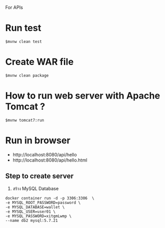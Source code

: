 For APIs

# Run test
```
$mvnw clean test
```

# Create WAR file
```
$mvnw clean package
```

#  How to run web server with Apache Tomcat ?

```
$mvnw tomcat7:run
```

#  Run in browser 
* http://localhost:8080/api/hello
* http://localhost:8080/api/hello.html



## Step to create server

1. สร้าง MySQL Database
```
docker container run -d -p 3306:3306  \
-e MYSQL_ROOT_PASSWORD=password \
-e MYSQL_DATABASE=wallet \
-e MYSQL_USER=user01 \
-e MYSQL_PASSWORD=xitgmLwmp \
--name db2 mysql:5.7.21
```
